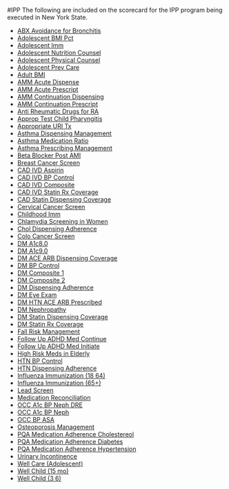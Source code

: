 
#IPP 
The following are included on the scorecard for the IPP program being executed in New York State. 


* [ABX Avoidance for Bronchitis](New-York-IPP/ABX-Avoidance-for-Bronchitis.md)
* [Adolescent BMI Pct](New-York-IPP/Adolescent-BMI-Pct.md)
* [Adolescent Imm](New-York-IPP/Adolescent-Imm.md)
* [Adolescent Nutrition Counsel](New-York-IPP/Adolescent-Nutrition-Counsel.md)
* [Adolescent Physical Counsel](New-York-IPP/Adolescent-Physical-Counsel.md)
* [Adolescent Prev Care](New-York-IPP/Adolescent-Prev-Care.md)
* [Adult BMI](New-York-IPP/Adult-BMI.md)
* [AMM Acute Dispense](New-York-IPP/AMM-Acute-Dispense.md)
* [AMM Acute Prescript](New-York-IPP/AMM-Acute-Prescript.md)
* [AMM Continuation Dispensing](New-York-IPP/AMM-Continuation-Dispensing.md)
* [AMM Continuation Prescript](New-York-IPP/AMM-Continuation-Prescript.md)
* [Anti Rheumatic Drugs for RA](New-York-IPP/Anti-Rheumatic-Drugs-for-RA.md)
* [Approp Test Child Pharyngitis](New-York-IPP/Approp-Test-Child-Pharyngitis.md)
* [Appropriate URI Tx](New-York-IPP/Appropriate-URI-Tx.md)
* [Asthma Dispensing Management](New-York-IPP/Asthma-Dispensing-Management.md)
* [Asthma Medication Ratio](New-York-IPP/Asthma-Medication-Ratio.md)
* [Asthma Prescribing Management](New-York-IPP/Asthma-Prescribing-Management.md)
* [Beta Blocker Post AMI](New-York-IPP/Beta-Blocker-Post-AMI.md)
* [Breast Cancer Screen](New-York-IPP/Breast-Cancer-Screen.md)
* [CAD IVD Aspirin](New-York-IPP/CAD-IVD-Aspirin.md)
* [CAD IVD BP Control](New-York-IPP/CAD-IVD-BP-Control.md)
* [CAD IVD Composite](New-York-IPP/CAD-IVD-Composite.md)
* [CAD IVD Statin Rx Coverage](New-York-IPP/CAD-IVD-Statin-Rx-Coverage.md)
* [CAD Statin Dispensing Coverage](New-York-IPP/CAD-Statin-Dispensing-Coverage.md)
* [Cervical Cancer Screen](New-York-IPP/Cervical-Cancer-Screen.md)
* [Childhood Imm](New-York-IPP/Childhood-Imm.md)
* [Chlamydia Screening in Women](New-York-IPP/Chlamydia-Screening-in-Women.md)
* [Chol Dispensing Adherence](New-York-IPP/Chol-Dispensing-Adherence.md)
* [Colo Cancer Screen](New-York-IPP/Colo-Cancer-Screen.md)
* [DM A1c8.0](New-York-IPP/DM-A1c8.0.md)
* [DM A1c9.0](New-York-IPP/DM-A1c9.0.md)
* [DM ACE ARB Dispensing Coverage](New-York-IPP/DM-ACE-ARB-Dispensing-Coverage.md)
* [DM BP Control](New-York-IPP/DM-BP-Control.md)
* [DM Composite 1](New-York-IPP/DM-Composite-1.md)
* [DM Composite 2](New-York-IPP/DM-Composite-2.md)
* [DM Dispensing Adherence](New-York-IPP/DM-Dispensing-Adherence.md)
* [DM Eye Exam](New-York-IPP/DM-Eye-Exam.md)
* [DM HTN ACE ARB Prescribed](New-York-IPP/DM-HTN-ACE-ARB-Prescribed.md)
* [DM Nephropathy](New-York-IPP/DM-Nephropathy.md)
* [DM Statin Dispensing Coverage](New-York-IPP/DM-Statin-Dispensing-Coverage.md)
* [DM Statin Rx Coverage](New-York-IPP/DM-Statin-Rx-Coverage.md)
* [Fall Risk Management](New-York-IPP/Fall-Risk-Management.md)
* [Follow Up ADHD Med Continue](New-York-IPP/Follow-Up-ADHD-Med-Continue.md)
* [Follow Up ADHD Med Initiate](New-York-IPP/Follow-Up-ADHD-Med-Initiate.md)
* [High Risk Meds in Elderly](New-York-IPP/High-Risk-Meds-in-Elderly.md)
* [HTN BP Control](New-York-IPP/HTN-BP-Control.md)
* [HTN Dispensing Adherence](New-York-IPP/HTN-Dispensing-Adherence.md)
* [Influenza Immunization (18 64)](New-York-IPP/Influenza-Immunization-(18-64).md)
* [Influenza Immunization (65+)](New-York-IPP/Influenza-Immunization-(65+).md)
* [Lead Screen](New-York-IPP/Lead-Screen.md)
* [Medication Reconciliation](New-York-IPP/Medication-Reconciliation.md)
* [OCC A1c BP Neph DRE](New-York-IPP/OCC-A1c-BP-Neph-DRE.md)
* [OCC A1c BP Neph](New-York-IPP/OCC-A1c-BP-Neph.md)
* [OCC BP ASA](New-York-IPP/OCC-BP-ASA.md)
* [Osteoporosis Management](New-York-IPP/Osteoporosis-Management.md)
* [PQA Medication Adherence Cholestereol](New-York-IPP/PQA-Medication-Adherence-Cholestereol.md)
* [PQA Medication Adherence Diabetes](New-York-IPP/PQA-Medication-Adherence-Diabetes.md)
* [PQA Medication Adherence Hypertension](New-York-IPP/PQA-Medication-Adherence-Hypertension.md)
* [Urinary Incontinence](New-York-IPP/Urinary-Incontinence.md)
* [Well Care (Adolescent)](New-York-IPP/Well-Care-(Adolescent).md)
* [Well Child (15 mo)](New-York-IPP/Well-Child-(15-mo).md)
* [Well Child (3 6)](New-York-IPP/Well-Child-(3-6).md)